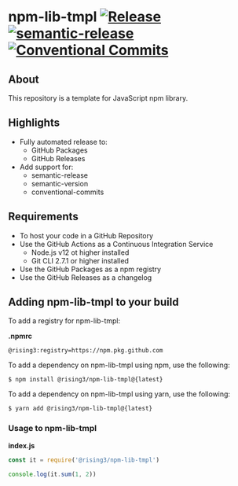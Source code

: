 # npm-lib-tmpl [![Release](https://github.com/rising3/npm-lib-tmpl/actions/workflows/release.yml/badge.svg?branch=main)](https://github.com/rising3/npm-lib-tmpl/actions/workflows/release.yml) [![semantic-release](https://img.shields.io/badge/%20%20%F0%9F%93%A6%F0%9F%9A%80-semantic--release-e10079.svg)](https://github.com/semantic-release/semantic-release)[ ![Conventional Commits](https://img.shields.io/badge/Conventional%20Commits-1.0.0-yellow.svg)](https://conventionalcommits.org)

## About

This repository is a template for JavaScript npm library.

## Highlights

* Fully automated release to:
  * GitHub Packages
  * GitHub Releases
* Add support for:
  * semantic-release
  * semantic-version
  * conventional-commits

## Requirements

* To host your code in a GitHub Repository
* Use the GitHub Actions as a Continuous Integration Service
  * Node.js v12 ot higher installed
  * Git CLI 2.7.1 or higher installed
* Use the GitHub Packages as a npm registry
* Use the GitHub Releases as a changelog

## Adding npm-lib-tmpl to your build

To add a registry for npm-lib-tmpl:

**.npmrc**
```
@rising3:registry=https://npm.pkg.github.com
```

To add a dependency on npm-lib-tmpl using npm, use the following:

```
$ npm install @rising3/npm-lib-tmpl@{latest}
```

To add a dependency on npm-lib-tmpl using yarn, use the following:

```
$ yarn add @rising3/npm-lib-tmpl@{latest}
```

### Usage to npm-lib-tmpl

**index.js**
``` javascript
const it = require('@rising3/npm-lib-tmpl')

console.log(it.sum(1, 2))
```


